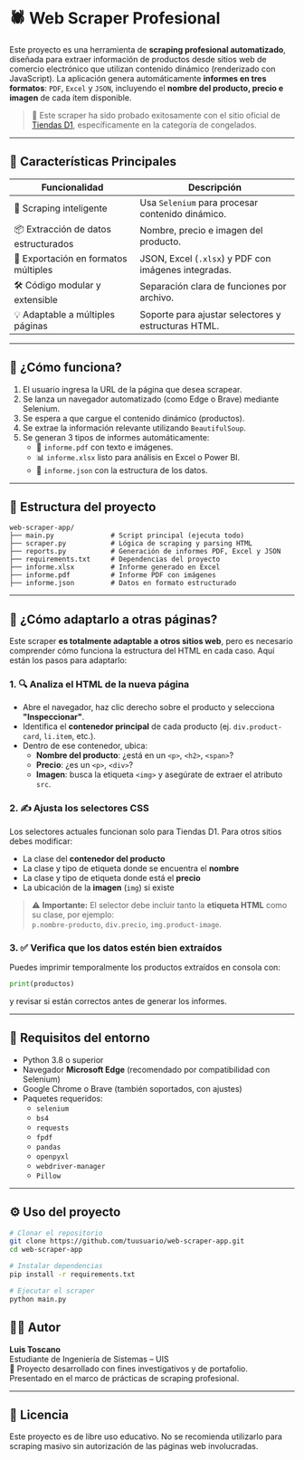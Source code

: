 
# 🕷️ Web Scraper Profesional 

Este proyecto es una herramienta de **scraping profesional automatizado**, diseñada para extraer información de productos desde sitios web de comercio electrónico que utilizan contenido dinámico (renderizado con JavaScript). La aplicación genera automáticamente **informes en tres formatos**: `PDF`, `Excel` y `JSON`, incluyendo el **nombre del producto, precio e imagen** de cada ítem disponible.

> 🔎 Este scraper ha sido probado exitosamente con el sitio oficial de [Tiendas D1](https://domicilios.tiendasd1.com/), específicamente en la categoría de congelados.

---

## 📌 Características Principales

| Funcionalidad                        | Descripción |
|-------------------------------------|-------------|
| 🧠 Scraping inteligente              | Usa `Selenium` para procesar contenido dinámico. |
| 📦 Extracción de datos estructurados| Nombre, precio e imagen del producto. |
| 🧾 Exportación en formatos múltiples | JSON, Excel (`.xlsx`) y PDF con imágenes integradas. |
| 🛠️ Código modular y extensible       | Separación clara de funciones por archivo. |
| 💡 Adaptable a múltiples páginas    | Soporte para ajustar selectores y estructuras HTML. |

---

## 🚀 ¿Cómo funciona?

1. El usuario ingresa la URL de la página que desea scrapear.
2. Se lanza un navegador automatizado (como Edge o Brave) mediante Selenium.
3. Se espera a que cargue el contenido dinámico (productos).
4. Se extrae la información relevante utilizando `BeautifulSoup`.
5. Se generan 3 tipos de informes automáticamente:
   - 📄 `informe.pdf` con texto e imágenes.
   - 📊 `informe.xlsx` listo para análisis en Excel o Power BI.
   - 🧾 `informe.json` con la estructura de los datos.

---

## 📁 Estructura del proyecto

```
web-scraper-app/
├── main.py              # Script principal (ejecuta todo)
├── scraper.py           # Lógica de scraping y parsing HTML
├── reports.py           # Generación de informes PDF, Excel y JSON
├── requirements.txt     # Dependencias del proyecto
├── informe.xlsx         # Informe generado en Excel
├── informe.pdf          # Informe PDF con imágenes
├── informe.json         # Datos en formato estructurado
```

---

## 🔧 ¿Cómo adaptarlo a otras páginas?

Este scraper **es totalmente adaptable a otros sitios web**, pero es necesario comprender cómo funciona la estructura del HTML en cada caso. Aquí están los pasos para adaptarlo:

### 1. 🔍 Analiza el HTML de la nueva página

- Abre el navegador, haz clic derecho sobre el producto y selecciona **"Inspeccionar"**.
- Identifica el **contenedor principal** de cada producto (ej. `div.product-card`, `li.item`, etc.).
- Dentro de ese contenedor, ubica:
  - **Nombre del producto**: ¿está en un `<p>`, `<h2>`, `<span>`?
  - **Precio**: ¿es un `<p>`, `<div>`?
  - **Imagen**: busca la etiqueta `<img>` y asegúrate de extraer el atributo `src`.

### 2. ✍️ Ajusta los selectores CSS

Los selectores actuales funcionan solo para Tiendas D1. Para otros sitios debes modificar:

- La clase del **contenedor del producto**
- La clase y tipo de etiqueta donde se encuentra el **nombre**
- La clase y tipo de etiqueta donde está el **precio**
- La ubicación de la **imagen** (`img`) si existe

> ⚠️ **Importante:** El selector debe incluir tanto la **etiqueta HTML** como su clase, por ejemplo:  
> `p.nombre-producto`, `div.precio`, `img.product-image`.

### 3. ✅ Verifica que los datos estén bien extraídos

Puedes imprimir temporalmente los productos extraídos en consola con:

```python
print(productos)
```

y revisar si están correctos antes de generar los informes.

---

## 🧪 Requisitos del entorno

- Python 3.8 o superior
- Navegador **Microsoft Edge** (recomendado por compatibilidad con Selenium)
- Google Chrome o Brave (también soportados, con ajustes)
- Paquetes requeridos:
  - `selenium`
  - `bs4`
  - `requests`
  - `fpdf`
  - `pandas`
  - `openpyxl`
  - `webdriver-manager`
  - `Pillow`

---

## ⚙️ Uso del proyecto

```bash
# Clonar el repositorio
git clone https://github.com/tuusuario/web-scraper-app.git
cd web-scraper-app

# Instalar dependencias
pip install -r requirements.txt

# Ejecutar el scraper
python main.py
```

## 👨‍💻 Autor

**Luis Toscano**  
Estudiante de Ingeniería de Sistemas – UIS  
🔬 Proyecto desarrollado con fines investigativos y de portafolio.  
Presentado en el marco de prácticas de scraping profesional.

---

## 📄 Licencia

Este proyecto es de libre uso educativo. No se recomienda utilizarlo para scraping masivo sin autorización de las páginas web involucradas.
